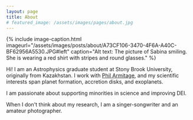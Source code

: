 ```yaml
---
layout: page
title: About
# featured_image: /assets/images/pages/about.jpg
---
```


{% include image-caption.html imageurl="/assets/images/posts/about/A73CF106-3470-4F6A-A40C-BF62956A5530.JPG#left" caption="Alt text: The picture of Sabina smiling. She is wearing a red shirt with stripes and round glasses." %}

Hi! I am an Astrophysics graduate student at Stony Brook University, originally from Kazakhstan. I work with [Phil Armitage](http://www.astro.sunysb.edu/parmitage/), and my scientific interests span planet formation, accretion disks, and exoplanets.

I am passionate about supporting minorities in science and improving DEI. 

When I don't think about my research, I am a singer-songwriter and an amateur photographer.


<!-- >The world always seems brighter when you’ve just made something that wasn’t there before. <cite>Neil Gaiman</cite> -->
<!-- 
As a hobby, Daniel authors the most influential JavaScript blog in Lithuania with over 100,000 page views a month. He lives in Vilnius with his beautiful wife, two boys and one girl.

*Thank You for reading!* -->